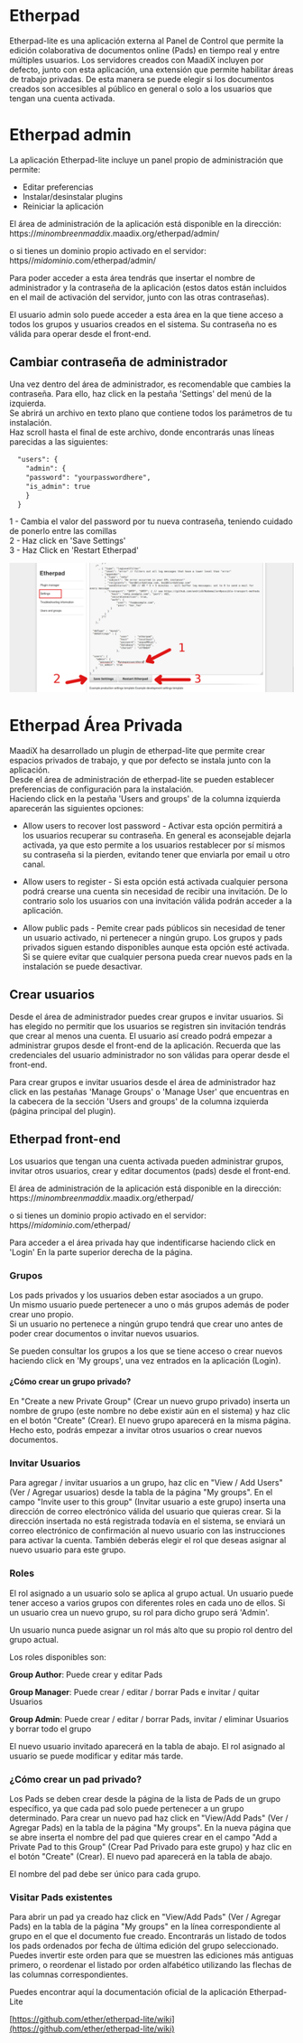 # Etherpad   

Etherpad-lite es una aplicación externa al Panel de Control que permite la edición colaborativa de documentos online (Pads) en tiempo real y entre múltiples usuarios. 
Los servidores creados con MaadiX incluyen por defecto, junto con esta aplicación, una extensión que permite habilitar áreas de trabajo privadas. De esta manera se puede elegir si los documentos creados son accesibles al público en general o solo a los usuarios que tengan una cuenta activada.  


# Etherpad admin

La aplicación Etherpad-lite incluye un panel propio de administración que permite:

* Editar preferencias  
* Instalar/desinstalar plugins  
* Reiniciar la aplicación  

El área de administración de la aplicación está disponible en la dirección:  
https://*minombreenmaddix*.maadix.org/etherpad/admin/

o si tienes un dominio propio activado en el servidor:  
https//*midominio*.com/etherpad/admin/  

Para poder acceder a esta área tendrás que insertar el nombre de administrador y la contraseña de la aplicación (estos datos están incluidos en el mail de activación del servidor, junto con las otras contraseñas). 

El usuario admin solo puede acceder a esta área en la que tiene acceso a todos los grupos y usuarios creados en el sistema.  Su contraseña no es válida para operar desde el front-end.

## Cambiar contraseña de administrador  

Una vez dentro del área de administrador, es recomendable que cambies la contraseña.  Para ello, haz click en la pestaña 'Settings' del menú de la izquierda.  
Se abrirá un archivo en texto plano que contiene todos los parámetros de tu instalación.  
Haz scroll hasta el final de este archivo, donde encontrarás unas líneas parecidas a las siguientes:

      "users": {
        "admin": {
        "password": "yourpasswordhere",
        "is_admin": true
        }
      }

1 - Cambia el valor del password por tu nueva contraseña, teniendo cuidado de ponerlo entre las comillas    
2 - Haz click en 'Save Settings'  
3 - Haz Click en 'Restart Etherpad'  
 
![Change etherpad password](img/ch-paswd.png)  


# Etherpad Área Privada 

MaadiX ha desarrollado un plugin de etherpad-lite que permite crear espacios privados de trabajo, y que por defecto se instala junto con la aplicación.  
Desde el área de administración de etherpad-lite se pueden establecer preferencias de configuración para la instalación.  
Haciendo click en la pestaña 'Users and groups' de la columna izquierda aparecerán las siguientes opciones:  


* Allow users to recover lost password - Activar esta opción permitirá a los usuarios recuperar su contraseña. En general es aconsejable dejarla activada, ya que esto permite a los usuarios restablecer por sí mismos su contraseña si la pierden, evitando tener que enviarla por email u otro canal.   

* Allow users to register - Si esta opción está activada cualquier persona podrá crearse una cuenta sin necesidad de recibir una invitación. De lo contrario solo los usuarios con una invitación válida podrán acceder a la aplicación.  
  
* Allow public pads - Pemite crear pads públicos sin necesidad de tener un usuario activado, ni pertenecer a ningún grupo. Los grupos y pads privados siguen estando disponibles aunque esta opción esté activada. Si se quiere evitar que cualquier persona pueda crear nuevos pads en la instalación se puede desactivar.    



## Crear usuarios  
 
Desde el área de administrador puedes crear grupos e invitar usuarios. Si has elegido no permitir que los usuarios se registren sin invitación tendrás que crear al menos una cuenta. El usuario así creado podrá empezar a administrar grupos desde el front-end de la aplicación.  Recuerda que las credenciales del usuario administrador no son válidas para operar desde el front-end.   

Para crear grupos e invitar usuarios desde el área de administrador haz click en las pestañas 'Manage Groups' o 'Manage User' que encuentras en la cabecera de la sección 'Users and groups' de la columna izquierda (página principal del plugin).

## Etherpad front-end

Los usuarios que tengan una cuenta activada pueden administrar grupos, invitar otros usuarios, crear y editar documentos (pads) desde el front-end. 

El área de administración de la aplicación está disponible en la dirección:  
https://*minombreenmaddix*.maadix.org/etherpad/

o si tienes un dominio propio activado en el servidor:  
https//*midominio*.com/etherpad/


Para acceder a el área privada hay que indentificarse haciendo click en 'Login' En la parte superior derecha de la página.

### Grupos  

Los pads privados y los usuarios deben estar asociados a un grupo.  
Un mismo usuario puede pertenecer a uno o más grupos además de poder crear uno propio.  
Si un usuario no pertenece a ningún grupo tendrá que crear uno antes de poder crear documentos o invitar nuevos usuarios.   

 Se pueden consultar los grupos a los que se tiene acceso o crear nuevos haciendo click en 'My groups', una vez entrados en la aplicación (Login).  

#### ¿Cómo crear un grupo privado?  

En "Create a new Private Group" (Crear un nuevo grupo privado) inserta un nombre de grupo (este nombre no debe existir aún en el sistema) y haz clic en el botón "Create" (Crear). El nuevo grupo aparecerá en la misma página. Hecho esto, podrás empezar a invitar otros usuarios o crear nuevos documentos.  

### Invitar Usuarios  

Para agregar / invitar  usuarios a un grupo, haz clic en "View / Add Users" (Ver / Agregar usuarios) desde la tabla de la página "My groups". En el campo "Invite user to this group" (Invitar usuario a este grupo) inserta una dirección de correo electrónico válida del usuario que quieras crear. Si  la dirección insertada no está registrada todavía en el sistema, se enviará un correo electrónico de confirmación al nuevo usuario con las instrucciones para activar la cuenta. También deberás elegir el rol que deseas asignar al nuevo usuario para este grupo.  

### Roles

El rol asignado a un usuario solo se aplica al grupo actual. Un usuario puede tener acceso a varios grupos con diferentes roles en cada uno de ellos. Si un usuario crea un nuevo grupo, su rol para dicho grupo será 'Admin'.

Un usuario nunca puede asignar un rol más alto que su propio rol dentro del grupo actual.

Los roles disponibles son:

   **Group Author**: Puede crear y editar Pads
   
   **Group Manager**: Puede crear / editar / borrar Pads e invitar / quitar Usuarios
   
   **Group Admin**: Puede crear / editar / borrar Pads, invitar / eliminar Usuarios y borrar todo el grupo
 
El nuevo usuario invitado aparecerá en la tabla de abajo. El rol asignado al usuario se puede modificar y editar más tarde.  

### ¿Cómo crear un pad privado?  

Los Pads se deben crear desde la página de la lista de Pads de un grupo específico, ya que cada pad solo puede pertenecer a un grupo determinado. Para crear un nuevo pad haz click en "View/Add Pads" (Ver / Agregar Pads) en la tabla de la página "My groups".  En la nueva página que se abre inserta el nombre del pad que quieres crear en el campo "Add a Private Pad to this Group" (Crear Pad Privado para este grupo) y haz clic en el botón "Create" (Crear). El nuevo pad aparecerá en la tabla de abajo.  

El nombre del pad debe ser único para cada grupo.  

### Visitar Pads existentes  

Para abrir un pad ya creado haz click en "View/Add Pads" (Ver / Agregar Pads)  en la tabla de la página "My groups" en la línea correspondiente al grupo en el que el documento fue creado. Encontrarás un listado de todos los pads ordenados por fecha de última edición del grupo seleccionado.  
Puedes invertir este orden para que se muestren las ediciones más antiguas primero, o reordenar el listado por orden alfabético utilizando las flechas de las columnas correspondientes.  

Puedes encontrar aquí la documentación oficial de la aplicación Etherpad-Lite 

[https://github.com/ether/etherpad-lite/wiki](https://github.com/ether/etherpad-lite/wiki)
